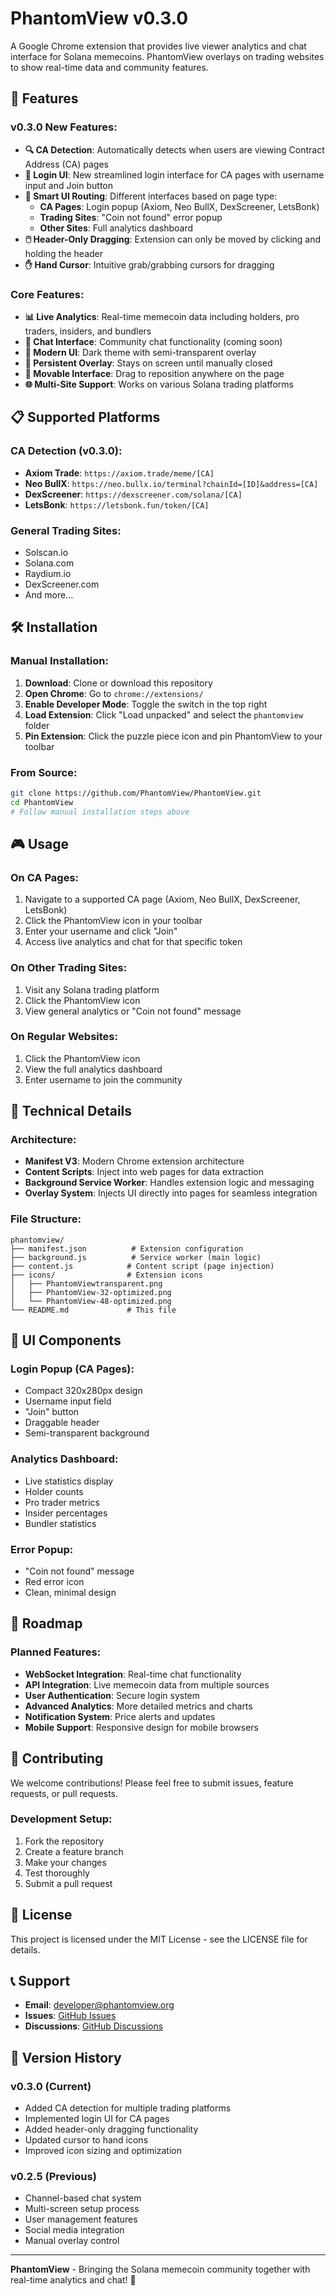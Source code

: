 # PhantomView v0.3.0

A Google Chrome extension that provides live viewer analytics and chat interface for Solana memecoins. PhantomView overlays on trading websites to show real-time data and community features.

## 🚀 Features

### **v0.3.0 New Features:**
- **🔍 CA Detection**: Automatically detects when users are viewing Contract Address (CA) pages
- **👤 Login UI**: New streamlined login interface for CA pages with username input and Join button
- **🎯 Smart UI Routing**: Different interfaces based on page type:
  - **CA Pages**: Login popup (Axiom, Neo BullX, DexScreener, LetsBonk)
  - **Trading Sites**: "Coin not found" error popup
  - **Other Sites**: Full analytics dashboard
- **🖱️ Header-Only Dragging**: Extension can only be moved by clicking and holding the header
- **✋ Hand Cursor**: Intuitive grab/grabbing cursors for dragging

### **Core Features:**
- **📊 Live Analytics**: Real-time memecoin data including holders, pro traders, insiders, and bundlers
- **💬 Chat Interface**: Community chat functionality (coming soon)
- **🎨 Modern UI**: Dark theme with semi-transparent overlay
- **📍 Persistent Overlay**: Stays on screen until manually closed
- **🔄 Movable Interface**: Drag to reposition anywhere on the page
- **🌐 Multi-Site Support**: Works on various Solana trading platforms

## 📋 Supported Platforms

### **CA Detection (v0.3.0):**
- **Axiom Trade**: `https://axiom.trade/meme/[CA]`
- **Neo BullX**: `https://neo.bullx.io/terminal?chainId=[ID]&address=[CA]`
- **DexScreener**: `https://dexscreener.com/solana/[CA]`
- **LetsBonk**: `https://letsbonk.fun/token/[CA]`

### **General Trading Sites:**
- Solscan.io
- Solana.com
- Raydium.io
- DexScreener.com
- And more...

## 🛠️ Installation

### **Manual Installation:**
1. **Download**: Clone or download this repository
2. **Open Chrome**: Go to `chrome://extensions/`
3. **Enable Developer Mode**: Toggle the switch in the top right
4. **Load Extension**: Click "Load unpacked" and select the `phantomview` folder
5. **Pin Extension**: Click the puzzle piece icon and pin PhantomView to your toolbar

### **From Source:**
```bash
git clone https://github.com/PhantomView/PhantomView.git
cd PhantomView
# Follow manual installation steps above
```

## 🎮 Usage

### **On CA Pages:**
1. Navigate to a supported CA page (Axiom, Neo BullX, DexScreener, LetsBonk)
2. Click the PhantomView icon in your toolbar
3. Enter your username and click "Join"
4. Access live analytics and chat for that specific token

### **On Other Trading Sites:**
1. Visit any Solana trading platform
2. Click the PhantomView icon
3. View general analytics or "Coin not found" message

### **On Regular Websites:**
1. Click the PhantomView icon
2. View the full analytics dashboard
3. Enter username to join the community

## 🔧 Technical Details

### **Architecture:**
- **Manifest V3**: Modern Chrome extension architecture
- **Content Scripts**: Inject into web pages for data extraction
- **Background Service Worker**: Handles extension logic and messaging
- **Overlay System**: Injects UI directly into pages for seamless integration

### **File Structure:**
```
phantomview/
├── manifest.json          # Extension configuration
├── background.js          # Service worker (main logic)
├── content.js            # Content script (page injection)
├── icons/                # Extension icons
│   ├── PhantomViewtransparent.png
│   ├── PhantomView-32-optimized.png
│   └── PhantomView-48-optimized.png
└── README.md             # This file
```

## 🎨 UI Components

### **Login Popup (CA Pages):**
- Compact 320x280px design
- Username input field
- "Join" button
- Draggable header
- Semi-transparent background

### **Analytics Dashboard:**
- Live statistics display
- Holder counts
- Pro trader metrics
- Insider percentages
- Bundler statistics

### **Error Popup:**
- "Coin not found" message
- Red error icon
- Clean, minimal design

## 🔮 Roadmap

### **Planned Features:**
- **WebSocket Integration**: Real-time chat functionality
- **API Integration**: Live memecoin data from multiple sources
- **User Authentication**: Secure login system
- **Advanced Analytics**: More detailed metrics and charts
- **Notification System**: Price alerts and updates
- **Mobile Support**: Responsive design for mobile browsers

## 🤝 Contributing

We welcome contributions! Please feel free to submit issues, feature requests, or pull requests.

### **Development Setup:**
1. Fork the repository
2. Create a feature branch
3. Make your changes
4. Test thoroughly
5. Submit a pull request

## 📄 License

This project is licensed under the MIT License - see the LICENSE file for details.

## 📞 Support

- **Email**: developer@phantomview.org
- **Issues**: [GitHub Issues](https://github.com/PhantomView/PhantomView/issues)
- **Discussions**: [GitHub Discussions](https://github.com/PhantomView/PhantomView/discussions)

## 🔄 Version History

### **v0.3.0** (Current)
- Added CA detection for multiple trading platforms
- Implemented login UI for CA pages
- Added header-only dragging functionality
- Updated cursor to hand icons
- Improved icon sizing and optimization

### **v0.2.5** (Previous)
- Channel-based chat system
- Multi-screen setup process
- User management features
- Social media integration
- Manual overlay control

---

**PhantomView** - Bringing the Solana memecoin community together with real-time analytics and chat! 🚀 